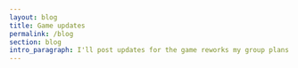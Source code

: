 ```yaml
---
layout: blog
title: Game updates
permalink: /blog
section: blog
intro_paragraph: I'll post updates for the game reworks my group plans to do
---
```


